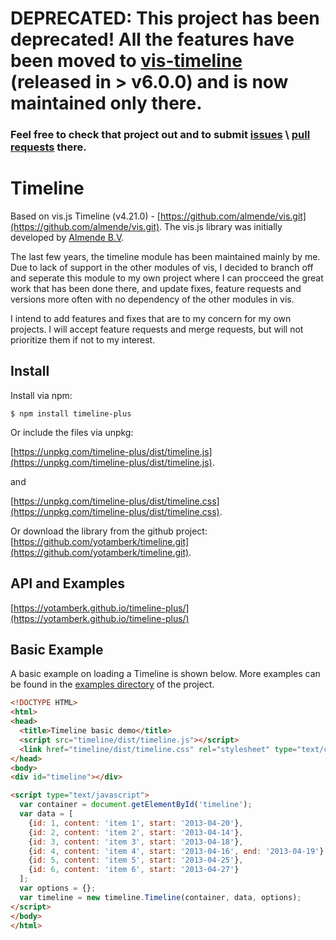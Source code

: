 # DEPRECATED: This project has been deprecated! All the features have been moved to [vis-timeline](https://github.com/visjs/vis-timeline) (released in > v6.0.0) and is now maintained only there. 

### Feel free to check that project out and to submit [issues](https://github.com/visjs/vis-timeline/issues) \ [pull requests](https://github.com/visjs/vis-timeline/pulls) there.





# Timeline

Based on vis.js Timeline (v4.21.0) - [https://github.com/almende/vis.git](https://github.com/almende/vis.git).
The vis.js library was initially developed by [Almende B.V](http://almende.com).

The last few years, the timeline module has been maintained mainly by me. Due to lack of support in the other modules of vis, I decided to branch off and seperate this module to my own project where I can procceed the great work that has been done there, and update fixes, feature requests and versions more often with no dependency of the other modules in vis.

I intend to add features and fixes that are to my concern for my own projects. I will accept feature requests and merge requests, but will not prioritize them if not to my interest.

## Install

Install via npm:

    $ npm install timeline-plus
    
Or include the files via unpkg: 

[https://unpkg.com/timeline-plus/dist/timeline.js](https://unpkg.com/timeline-plus/dist/timeline.js). 

and

[https://unpkg.com/timeline-plus/dist/timeline.css](https://unpkg.com/timeline-plus/dist/timeline.css).


Or download the library from the github project:
[https://github.com/yotamberk/timeline.git](https://github.com/yotamberk/timeline.git).

## API and Examples
[https://yotamberk.github.io/timeline-plus/](https://yotamberk.github.io/timeline-plus/)

## Basic Example

A basic example on loading a Timeline is shown below. More examples can be
found in the [examples directory](https://github.com/yotamberk/timeline/tree/master/examples)
of the project.

```html
<!DOCTYPE HTML>
<html>
<head>
  <title>Timeline basic demo</title>
  <script src="timeline/dist/timeline.js"></script>
  <link href="timeline/dist/timeline.css" rel="stylesheet" type="text/css" />
</head>
<body>
<div id="timeline"></div>

<script type="text/javascript">
  var container = document.getElementById('timeline');
  var data = [
    {id: 1, content: 'item 1', start: '2013-04-20'},
    {id: 2, content: 'item 2', start: '2013-04-14'},
    {id: 3, content: 'item 3', start: '2013-04-18'},
    {id: 4, content: 'item 4', start: '2013-04-16', end: '2013-04-19'},
    {id: 5, content: 'item 5', start: '2013-04-25'},
    {id: 6, content: 'item 6', start: '2013-04-27'}
  ];
  var options = {};
  var timeline = new timeline.Timeline(container, data, options);
</script>
</body>
</html>
```
